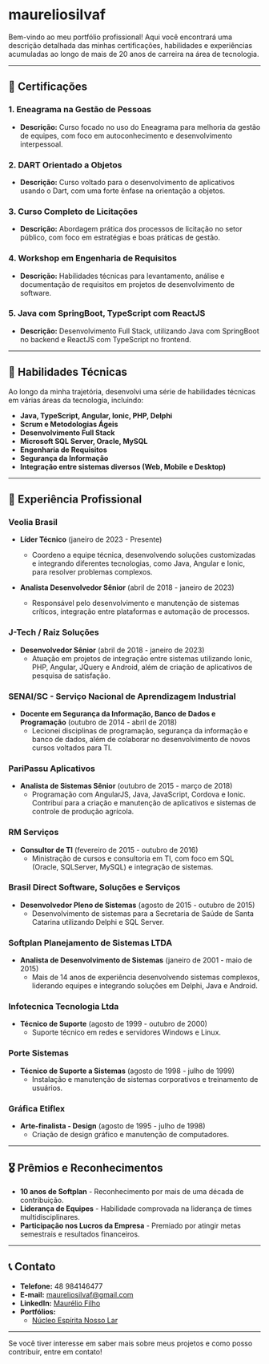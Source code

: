 # maureliosilvaf

Bem-vindo ao meu portfólio profissional! Aqui você encontrará uma descrição detalhada das minhas certificações, habilidades e experiências acumuladas ao longo de mais de 20 anos de carreira na área de tecnologia.

---

## 🚀 Certificações

### 1. **Eneagrama na Gestão de Pessoas**
   - **Descrição:** Curso focado no uso do Eneagrama para melhoria da gestão de equipes, com foco em autoconhecimento e desenvolvimento interpessoal.

### 2. **DART Orientado a Objetos**
   - **Descrição:** Curso voltado para o desenvolvimento de aplicativos usando o Dart, com uma forte ênfase na orientação a objetos.

### 3. **Curso Completo de Licitações**
   - **Descrição:** Abordagem prática dos processos de licitação no setor público, com foco em estratégias e boas práticas de gestão.

### 4. **Workshop em Engenharia de Requisitos**
   - **Descrição:** Habilidades técnicas para levantamento, análise e documentação de requisitos em projetos de desenvolvimento de software.

### 5. **Java com SpringBoot, TypeScript com ReactJS**
   - **Descrição:** Desenvolvimento Full Stack, utilizando Java com SpringBoot no backend e ReactJS com TypeScript no frontend.

---

## 🎯 Habilidades Técnicas

Ao longo da minha trajetória, desenvolvi uma série de habilidades técnicas em várias áreas da tecnologia, incluindo:

- **Java, TypeScript, Angular, Ionic, PHP, Delphi**
- **Scrum e Metodologias Ágeis**
- **Desenvolvimento Full Stack**
- **Microsoft SQL Server, Oracle, MySQL**
- **Engenharia de Requisitos**
- **Segurança da Informação**
- **Integração entre sistemas diversos (Web, Mobile e Desktop)**

---

## 💼 Experiência Profissional

### **Veolia Brasil**
- **Líder Técnico** (janeiro de 2023 - Presente)
  - Coordeno a equipe técnica, desenvolvendo soluções customizadas e integrando diferentes tecnologias, como Java, Angular e Ionic, para resolver problemas complexos.

- **Analista Desenvolvedor Sênior** (abril de 2018 - janeiro de 2023)
  - Responsável pelo desenvolvimento e manutenção de sistemas críticos, integração entre plataformas e automação de processos.

### **J-Tech / Raiz Soluções**
- **Desenvolvedor Sênior** (abril de 2018 - janeiro de 2023)
  - Atuação em projetos de integração entre sistemas utilizando Ionic, PHP, Angular, JQuery e Android, além de criação de aplicativos de pesquisa de satisfação.

### **SENAI/SC - Serviço Nacional de Aprendizagem Industrial**
- **Docente em Segurança da Informação, Banco de Dados e Programação** (outubro de 2014 - abril de 2018)
  - Lecionei disciplinas de programação, segurança da informação e banco de dados, além de colaborar no desenvolvimento de novos cursos voltados para TI.

### **PariPassu Aplicativos**
- **Analista de Sistemas Sênior** (outubro de 2015 - março de 2018)
  - Programação com AngularJS, Java, JavaScript, Cordova e Ionic. Contribuí para a criação e manutenção de aplicativos e sistemas de controle de produção agrícola.

### **RM Serviços**
- **Consultor de TI** (fevereiro de 2015 - outubro de 2016)
  - Ministração de cursos e consultoria em TI, com foco em SQL (Oracle, SQLServer, MySQL) e integração de sistemas.

### **Brasil Direct Software, Soluções e Serviços**
- **Desenvolvedor Pleno de Sistemas** (agosto de 2015 - outubro de 2015)
  - Desenvolvimento de sistemas para a Secretaria de Saúde de Santa Catarina utilizando Delphi e SQL Server.

### **Softplan Planejamento de Sistemas LTDA**
- **Analista de Desenvolvimento de Sistemas** (janeiro de 2001 - maio de 2015)
  - Mais de 14 anos de experiência desenvolvendo sistemas complexos, liderando equipes e integrando soluções em Delphi, Java e Android.

### **Infotecnica Tecnologia Ltda**
- **Técnico de Suporte** (agosto de 1999 - outubro de 2000)
  - Suporte técnico em redes e servidores Windows e Linux.

### **Porte Sistemas**
- **Técnico de Suporte a Sistemas** (agosto de 1998 - julho de 1999)
  - Instalação e manutenção de sistemas corporativos e treinamento de usuários.

### **Gráfica Etiflex**
- **Arte-finalista - Design** (agosto de 1995 - julho de 1998)
  - Criação de design gráfico e manutenção de computadores.

---

## 🎖️ Prêmios e Reconhecimentos

- **10 anos de Softplan** - Reconhecimento por mais de uma década de contribuição.
- **Liderança de Equipes** - Habilidade comprovada na liderança de times multidisciplinares.
- **Participação nos Lucros da Empresa** - Premiado por atingir metas semestrais e resultados financeiros.

---

## 📞 Contato

- **Telefone:** 48 984146477
- **E-mail:** [maureliosilvaf@gmail.com](mailto:maureliosilvaf@gmail.com)
- **LinkedIn:** [Maurélio Filho](https://www.linkedin.com/in/maur%C3%A9lio-filho-54b49022)
- **Portfólios:**
  - [Núcleo Espírita Nosso Lar](http://www.nenossolar.com.br)

---

Se você tiver interesse em saber mais sobre meus projetos e como posso contribuir, entre em contato!
